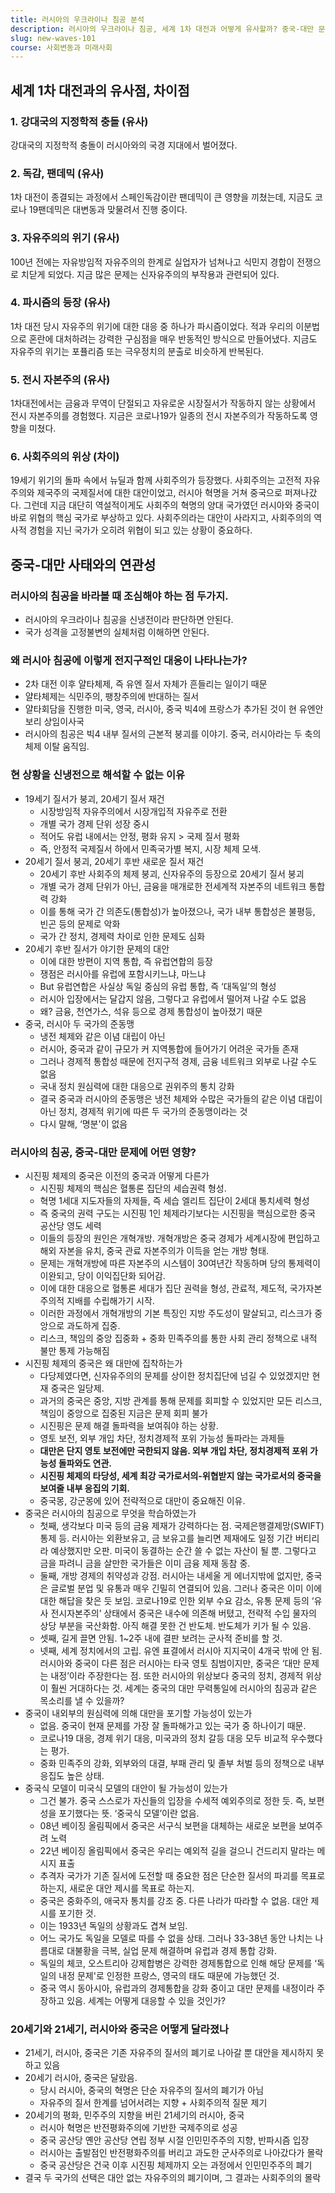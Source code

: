 ```yaml
---
title: 러시아의 우크라이나 침공 분석
description: 러시아의 우크라이나 침공, 세계 1차 대전과 어떻게 유사할까? 중국-대만 문제에는 어떤 영향을 미칠까?
slug: new-waves-101
course: 사회변동과 미래사회
---
```


## 세계 1차 대전과의 유사점, 차이점

### 1. 강대국의 지정학적 충돌 (유사)

강대국의 지정학적 충돌이 러시아와의 국경 지대에서 벌어졌다.

### 2. 독감, 팬데믹 (유사)

1차 대전이 종결되는 과정에서 스페인독감이란 팬데믹이 큰 영향을 끼쳤는데, 지금도 코로나 19팬데믹은 대변동과 맞물려서 진행 중이다.

### 3. 자유주의의 위기 (유사)

100년 전에는 자유방임적 자유주의의 한계로 실업자가 넘쳐나고 식민지 경합이 전쟁으로 치닫게 되었다. 지금 많은 문제는 신자유주의의 부작용과 관련되어 있다.

### 4. 파시즘의 등장 (유사)

1차 대전 당시 자유주의 위기에 대한 대응 중 하나가 파시즘이었다. 적과 우리의 이분법으로 혼란에 대처하려는 강력한 구심점을 매우 반동적인 방식으로 만들어냈다. 지금도 자유주의 위기는 포퓰리즘 또는 극우정치의 분출로 비슷하게 반복된다.

### 5. 전시 자본주의 (유사)

1차대전에서는 금융과 무역이 단절되고 자유로운 시장질서가 작동하지 않는 상황에서 전시 자본주의를 경험했다. 지금은 코로나19가 일종의 전시 자본주의가 작동하도록 영향을 미쳤다.

### 6. 사회주의의 위상 (차이)

19세기 위기의 돌파 속에서 뉴딜과 함께 사회주의가 등장했다. 사회주의는 고전적 자유주의와 제국주의 국제질서에 대한 대안이었고, 러시아 혁명을 거쳐 중국으로 퍼져나갔다. 그런데 지금 대단히 역설적이게도 사회주의 혁명의 양대 국가였던 러시아와 중국이 바로 위협의 핵심 국가로 부상하고 있다. 사회주의라는 대안이 사라지고, 사회주의의 역사적 경험을 지닌 국가가 오히려 위협이 되고 있는 상황이 중요하다.

## 중국-대만 사태와의 연관성

### 러시아의 침공을 바라볼 때 조심해야 하는 점 두가지.

- 러시아의 우크라이나 침공을 신냉전이라 판단하면 안된다.
- 국가 성격을 고정불변의 실체처럼 이해하면 안된다.

### 왜 러시아 침공에 이렇게 전지구적인 대응이 나타나는가?

- 2차 대전 이후 얄타체제, 즉 유엔 질서 자체가 흔들리는 일이기 때문
- 얄타체제는 식민주의, 팽창주의에 반대하는 질서
- 얄타회담을 진행한 미국, 영국, 러시아, 중국 빅4에 프랑스가 추가된 것이 현 유엔안보리 상임이사국
- 러시아의 침공은 빅4 내부 질서의 근본적 붕괴를 이야기. 중국, 러시아라는 두 축의 체제 이탈 움직임.

### 현 상황을 신냉전으로 해석할 수 없는 이유

- 19세기 질서가 붕괴, 20세기 질서 재건
    - 시장방임적 자유주의에서 시장개입적 자유주로 전환
    - 개별 국가 경제 단위 성장 중시
    - 적어도 유럽 내에서는 안정, 평화 유지 > 국제 질서 평화
    - 즉, 안정적 국제질서 하에서 민족국가별 복지, 시장 체제 모색.
- 20세기 질서 붕괴, 20세기 후반 새로운 질서 재건
    - 20세기 후반 사회주의 체제 붕괴, 신자유주의 등장으로 20세기 질서 붕괴
    - 개별 국가 경제 단위가 아닌, 금융을 매개로한 전세계적 자본주의 네트워크 통합력 강화
    - 이를 통해 국가 간 의존도(통합성)가 높아졌으나, 국가 내부 통합성은 불평등, 빈곤 등의 문제로 악화
    - 국가 간 정치, 경제력 차이로 인한 문제도 심화
- 20세기 후반 질서가 야기한 문제의 대안
    - 이에 대한 방편이 지역 통합, 즉 유럽연합의 등장
    - 쟁점은 러시아를 유럽에 포함시키느냐, 마느냐
    - But 유럽연합은 사실상 독일 중심의 유럽 통합, 즉 ‘대독일’의 형성
    - 러시아 입장에서는 달갑지 않음, 그렇다고 유럽에서 떨어져 나갈 수도 없음
    - 왜? 금융, 천연가스, 석유 등으로 경제 통합성이 높아졌기 때문
- 중국, 러시아 두 국가의 준동맹
    - 냉전 체제와 같은 이념 대립이 아닌
    - 러시아, 중국과 같이 규모가 커 지역통합에 들어가기 어려운 국가들 존재
    - 그러나 경제적 통합성 때문에 전지구적 경제, 금융 네트워크 외부로 나갈 수도 없음
    - 국내 정치 원심력에 대한 대응으로 권위주의 통치 강화
    - 결국 중국과 러시아의 준동맹은 냉전 체제와 수많은 국가들의 같은 이념 대립이 아닌 정치, 경제적 위기에 따른 두 국가의 준동맹이라는 것
    - 다시 말해, ‘명분'이 없음

### 러시아의 침공, 중국-대만 문제에 어떤 영향?

- 시진핑 체제의 중국은 이전의 중국과 어떻게 다른가
    - 시진핑 체제의 핵심은 혈통론 집단의 세습권력 형성.
    - 혁명 1세대 지도자들의 자제들, 즉 세습 엘리트 집단이 2세대 통치세력 형성
    - 즉 중국의 권력 구도는 시진핑 1인 체제라기보다는 시진핑을 핵심으로한 중국 공산당 영도 세력
    - 이들의 등장의 원인은 개혁개방. 개혁개방은 중국 경제가 세계시장에 편입하고 해외 자본을 유치, 중국 관료 자본주의가 이득을 얻는 개방 형태.
    - 문제는 개혁개방에 따른 자본주의 시스템이 30여년간 작동하며 당의 통제력이 이완되고, 당이 이익집단화 되어감.
    - 이에 대한 대응으로 혈통론 세대가 집단 권력을 형성, 관료적, 제도적, 국가자본주의적 지배를 수립해가기 시작.
    - 이러한 과정에서 개혁개방의 기본 특징인 지방 주도성이 말살되고, 리스크가 중앙으로 과도하게 집중.
    - 리스크, 책임의 중앙 집중화 + 중화 민족주의를 통한 사회 관리 정책으로 내적 불만 통제 가능해짐
- 시진핑 체제의 중국은 왜 대만에 집착하는가
    - 다당제였다면, 신자유주의의 문제를 상이한 정치집단에 넘길 수 있었겠지만 현재 중국은 일당제.
    - 과거의 중국은 중앙, 지방 관계를 통해 문제를 회피할 수 있었지만 모든 리스크, 책임이 중앙으로 집중된 지금은 문제 회피 불가
    - 시진핑은 문제 해결 돌파력을 보여줘야 하는 상황.
    - 영토 보전, 외부 개입 차단, 정치경제적 포위 가능성 돌파라는 과제들
    - **대만은 단지 영토 보전에만 국한되지 않음. 외부 개입 차단, 정치경제적 포위 가능성 돌파와도 연관.**
    - **시진핑 체제의 타당성, 세계 최강 국가로서의-위협받지 않는 국가로서의 중국을 보여줄 내부 응집의 기회.**
    - 중국몽, 강군몽에 있어 전략적으로 대만이 중요해진 이유.
- 중국은 러시아의 침공으로 무엇을 학습하였는가
    - 첫째, 생각보다 미국 등의 금융 제재가 강력하다는 점. 국제은행결제망(SWIFT) 통제 등. 러시아는 외환보유고, 금 보유고를 늘리면 제재에도 일정 기간 버티리라 예상했지만 오판. 미국이 동결하는 순간 쓸 수 없는 자산이 될 뿐. 그렇다고 금을 파려니 금을 살만한 국가들은 이미 금융 제재 동참 중.
    - 둘째, 개방 경제의 취약성과 강점. 러시아는 내세울 게 에너지밖에 없지만, 중국은 글로벌 분업 및 유통과 매우 긴밀히 연결되어 있음. 그러나 중국은 이미 이에 대한 해답을 찾은 듯 보임. 코로나19로 인한 외부 수요 감소, 유통 문제 등의 ‘유사 전시자본주의’ 상태에서 중국은 내수에 의존해 버텼고, 전략적 수입 물자의 상당 부분을 국산화함. 아직 해결 못한 건 반도체. 반도체가 키가 될 수 있음.
    - 셋째, 길게 끌면 안됨. 1~2주 내에 결판 보려는 군사적 준비를 할 것.
    - 넷째, 세계 정치에서의 고립. 유엔 표결에서 러시아 지지국이 4개국 밖에 안 됨. 러시아와 중국이 다른 점은 러시아는 타국 영토 침범이지만, 중국은 ‘대만 문제는 내정’이라 주장한다는 점. 또한 러시아의 위상보다 중국의 정치, 경제적 위상이 훨씬 거대하다는 것. 세계는 중국의 대만 무력통일에 러시아의 침공과 같은 목소리를 낼 수 있을까?
- 중국이 내외부의 원심력에 의해 대만을 포기할 가능성이 있는가
    - 없음. 중국이 현재 문제를 가장 잘 돌파해가고 있는 국가 중 하나이기 때문.
    - 코로나19 대응, 경제 위기 대응, 미국과의 정치 갈등 대응 모두 비교적 우수했다는 평가.
    - 중화 민족주의 강화, 외부와의 대결, 부패 관리 및 졸부 처벌 등의 정책으로 내부 응집도 높은 상태.
- 중국식 모델이 미국식 모델의 대안이 될 가능성이 있는가
    - 그건 불가. 중국 스스로가 자신들의 입장을 수세적 예외주의로 정한 듯. 즉, 보편성을 포기했다는 뜻. ‘중국식 모델’이란 없음.
    - 08년 베이징 올림픽에서 중국은 서구식 보편을 대체하는 새로운 보편을 보여주려 노력
    - 22년 베이징 올림픽에서 중국은 우리는 예외적 길을 걸으니 건드리지 말라는 메시지 표출
    - 추격자 국가가 기존 질서에 도전할 때 중요한 점은 단순한 질서의 파괴를 목표로 하는지, 새로운 대안 제시를 목표로 하는지.
    - 중국은 중화주의, 애국자 통치를 강조 중. 다른 나라가 따라할 수 없음. 대안 제시를 포기한 것.
    - 이는 1933년 독일의 상황과도 겹쳐 보임.
    - 어느 국가도 독일을 모델로 따를 수 없을 상태. 그러나 33-38년 동안 나치는 나름대로 대불황을 극복, 실업 문제 해결하며 유럽과 경제 통합 강화.
    - 독일의 체코, 오스트리아 강제합병은 강력한 경제통합으로 인해 해당 문제를 ‘독일의 내정 문제'로 인정한 프랑스, 영국의 태도 때문에 가능했던 것.
    - 중국 역시 동아시아, 유럽과의 경제통합을 강화 중이고 대만 문제를 내정이라 주장하고 있음. 세계는 어떻게 대응할 수 있을 것인가?

### 20세기와 21세기, 러시아와 중국은 어떻게 달라졌나

- 21세기, 러시아, 중국은 기존 자유주의 질서의 폐기로 나아갈 뿐 대안을 제시하지 못하고 있음
- 20세기 러시아, 중국은 달랐음.
    - 당시 러시아, 중국의 혁명은 단순 자유주의 질서의 폐기가 아님
    - 자유주의 질서 한계를 넘어서려는 지향 + 사회주의적 질문 제기
- 20세기의 평화, 민주주의 지향을 버린 21세기의 러시아, 중국
    - 러시아 혁명은 반전평화주의에 기반한 국제주의로 성공
    - 중국 공산당 옌안 공산당 연립 정부 시절 인민민주주의 지향, 반파시즘 입장
    - 러시아는 출발점인 반전평화주의를 버리고 과도한 군사주의로 나아갔다가 몰락
    - 중국 공산당은 건국 이후 시진핑 체제까지 오는 과정에서 인민민주주의 폐기
- 결국 두 국가의 선택은 대안 없는 자유주의의 폐기이며, 그 결과는 사회주의의 몰락